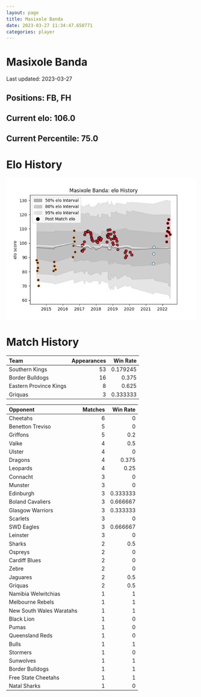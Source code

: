 ```yaml
---  
layout: page  
title: Masixole Banda  
date: 2023-03-27 11:34:47.650771  
categories: player  
---
```

# Masixole Banda


Last updated: 2023-03-27
## Positions: FB, FH

## Current elo: 106.0

## Current Percentile: 75.0

# Elo History


![elo history](history_MasixoleBanda.png)
# Match History


| Team                   |   Appearances |   Win Rate |
|:-----------------------|--------------:|-----------:|
| Southern Kings         |            53 |   0.179245 |
| Border Bulldogs        |            16 |   0.375    |
| Eastern Province Kings |             8 |   0.625    |
| Griquas                |             3 |   0.333333 |

| Opponent                 |   Matches |   Win Rate |
|:-------------------------|----------:|-----------:|
| Cheetahs                 |         6 |   0        |
| Benetton Treviso         |         5 |   0        |
| Griffons                 |         5 |   0.2      |
| Valke                    |         4 |   0.5      |
| Ulster                   |         4 |   0        |
| Dragons                  |         4 |   0.375    |
| Leopards                 |         4 |   0.25     |
| Connacht                 |         3 |   0        |
| Munster                  |         3 |   0        |
| Edinburgh                |         3 |   0.333333 |
| Boland Cavaliers         |         3 |   0.666667 |
| Glasgow Warriors         |         3 |   0.333333 |
| Scarlets                 |         3 |   0        |
| SWD Eagles               |         3 |   0.666667 |
| Leinster                 |         3 |   0        |
| Sharks                   |         2 |   0.5      |
| Ospreys                  |         2 |   0        |
| Cardiff Blues            |         2 |   0        |
| Zebre                    |         2 |   0        |
| Jaguares                 |         2 |   0.5      |
| Griquas                  |         2 |   0.5      |
| Namibia Welwitchias      |         1 |   1        |
| Melbourne Rebels         |         1 |   1        |
| New South Wales Waratahs |         1 |   1        |
| Black Lion               |         1 |   0        |
| Pumas                    |         1 |   0        |
| Queensland Reds          |         1 |   0        |
| Bulls                    |         1 |   1        |
| Stormers                 |         1 |   0        |
| Sunwolves                |         1 |   1        |
| Border Bulldogs          |         1 |   1        |
| Free State Cheetahs      |         1 |   1        |
| Natal Sharks             |         1 |   0        |
